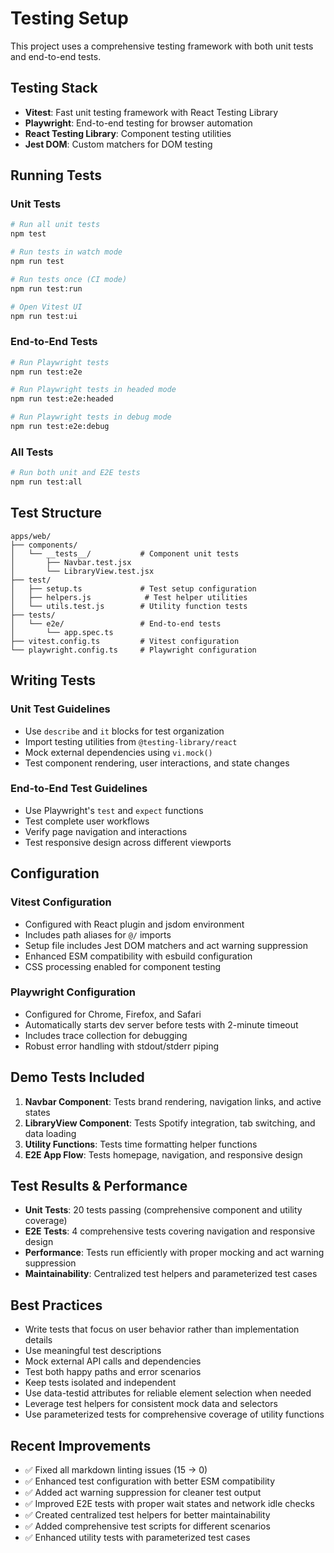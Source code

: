 # Testing Setup

This project uses a comprehensive testing framework with both unit tests and end-to-end tests.

## Testing Stack

- **Vitest**: Fast unit testing framework with React Testing Library
- **Playwright**: End-to-end testing for browser automation
- **React Testing Library**: Component testing utilities
- **Jest DOM**: Custom matchers for DOM testing

## Running Tests

### Unit Tests

```bash
# Run all unit tests
npm test

# Run tests in watch mode
npm run test

# Run tests once (CI mode)
npm run test:run

# Open Vitest UI
npm run test:ui
```

### End-to-End Tests

```bash
# Run Playwright tests
npm run test:e2e

# Run Playwright tests in headed mode
npm run test:e2e:headed

# Run Playwright tests in debug mode
npm run test:e2e:debug
```

### All Tests

```bash
# Run both unit and E2E tests
npm run test:all
```

## Test Structure

```text
apps/web/
├── components/
│   └── __tests__/           # Component unit tests
│       ├── Navbar.test.jsx
│       └── LibraryView.test.jsx
├── test/
│   ├── setup.ts             # Test setup configuration
│   ├── helpers.js            # Test helper utilities
│   └── utils.test.js        # Utility function tests
├── tests/
│   └── e2e/                 # End-to-end tests
│       └── app.spec.ts
├── vitest.config.ts         # Vitest configuration
└── playwright.config.ts     # Playwright configuration
```

## Writing Tests

### Unit Test Guidelines

- Use `describe` and `it` blocks for test organization
- Import testing utilities from `@testing-library/react`
- Mock external dependencies using `vi.mock()`
- Test component rendering, user interactions, and state changes

### End-to-End Test Guidelines

- Use Playwright's `test` and `expect` functions
- Test complete user workflows
- Verify page navigation and interactions
- Test responsive design across different viewports

## Configuration

### Vitest Configuration

- Configured with React plugin and jsdom environment
- Includes path aliases for `@/` imports
- Setup file includes Jest DOM matchers and act warning suppression
- Enhanced ESM compatibility with esbuild configuration
- CSS processing enabled for component testing

### Playwright Configuration

- Configured for Chrome, Firefox, and Safari
- Automatically starts dev server before tests with 2-minute timeout
- Includes trace collection for debugging
- Robust error handling with stdout/stderr piping

## Demo Tests Included

1. **Navbar Component**: Tests brand rendering, navigation links, and active states
2. **LibraryView Component**: Tests Spotify integration, tab switching, and data loading
3. **Utility Functions**: Tests time formatting helper functions
4. **E2E App Flow**: Tests homepage, navigation, and responsive design

## Test Results & Performance

- **Unit Tests**: 20 tests passing (comprehensive component and utility coverage)
- **E2E Tests**: 4 comprehensive tests covering navigation and responsive design
- **Performance**: Tests run efficiently with proper mocking and act warning suppression
- **Maintainability**: Centralized test helpers and parameterized test cases

## Best Practices

- Write tests that focus on user behavior rather than implementation details
- Use meaningful test descriptions
- Mock external API calls and dependencies
- Test both happy paths and error scenarios
- Keep tests isolated and independent
- Use data-testid attributes for reliable element selection when needed
- Leverage test helpers for consistent mock data and selectors
- Use parameterized tests for comprehensive coverage of utility functions

## Recent Improvements

- ✅ Fixed all markdown linting issues (15 → 0)
- ✅ Enhanced test configuration with better ESM compatibility
- ✅ Added act warning suppression for cleaner test output
- ✅ Improved E2E tests with proper wait states and network idle checks
- ✅ Created centralized test helpers for better maintainability
- ✅ Added comprehensive test scripts for different scenarios
- ✅ Enhanced utility tests with parameterized test cases
